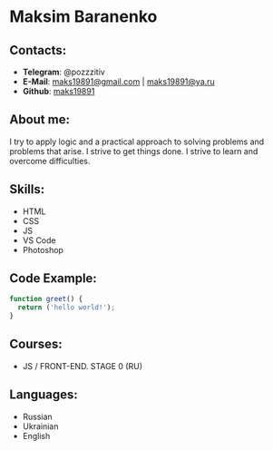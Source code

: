 # **Maksim Baranenko**

## **Contacts:**
* **Telegram**: @pozzzitiv
* **E-Mail**: maks19891@gmail.com | maks19891@ya.ru
* **Github**: [maks19891](https://github.com/maks19891)

## **About me:**
I try to apply logic and a practical approach to solving problems and problems that arise. I strive to get things done. I strive to learn and overcome difficulties.

## **Skills:**
+ HTML
+ CSS
+ JS
+ VS Code
+ Photoshop

## **Code Example:**
```javascript
function greet() {
  return ('hello world!');
}
```

## **Courses:**
+ JS / FRONT-END. STAGE 0 (RU)

## **Languages:**
+ Russian 
+ Ukrainian
+ English